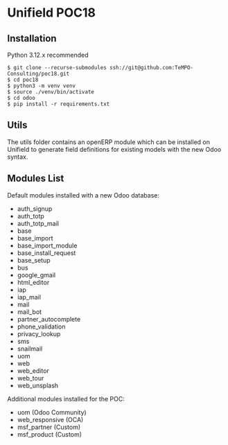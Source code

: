 
# Unifield POC18

## Installation

Python 3.12.x recommended

    $ git clone --recurse-submodules ssh://git@github.com:TeMPO-Consulting/poc18.git
    $ cd poc18
    $ python3 -m venv venv
    $ source ./venv/bin/activate
    $ cd odoo
    $ pip install -r requirements.txt

## Utils

The utils folder contains an openERP module which can be installed on Unifield to generate field definitions for 
existing models with the new Odoo syntax.

## Modules List

Default modules installed with a new Odoo database:  
* auth_signup
* auth_totp
* auth_totp_mail
* base
* base_import
* base_import_module
* base_install_request
* base_setup
* bus
* google_gmail
* html_editor
* iap
* iap_mail
* mail
* mail_bot
* partner_autocomplete
* phone_validation
* privacy_lookup
* sms
* snailmail
* uom
* web
* web_editor
* web_tour
* web_unsplash

Additional modules installed for the POC:  
* uom (Odoo Community)
* web_responsive (OCA)
* msf_partner (Custom)
* msf_product (Custom)
